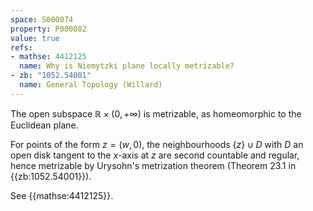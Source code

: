```yaml
---
space: S000074
property: P000082
value: true
refs:
- mathse: 4412125
  name: Why is Niemytzki plane locally metrizable?
- zb: "1052.54001"
  name: General Topology (Willard)
---
```


The open subspace $\mathbb R\times(0,+\infty)$ is metrizable, as homeomorphic
to the Euclidean plane.

For points of the form $z=(w,0)$, the neighbourhoods $\{z\}\cup D$ with $D$ an open disk tangent to the $x$-axis at $z$ are second countable and regular,
hence metrizable by Urysohn's metrization theorem (Theorem 23.1 in {{zb:1052.54001}}).

See {{mathse:4412125}}.
